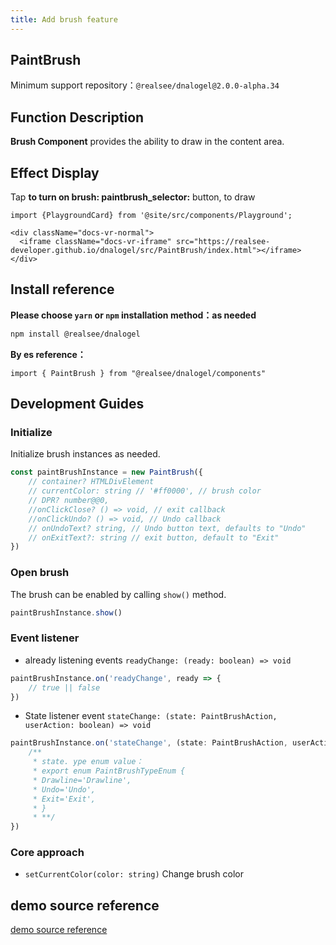 ```yaml
---
title: Add brush feature
---
```


## **PaintBrush**

Minimum support repository：`@realsee/dnalogel@2.0.0-alpha.34`

## Function Description

**Brush Component** provides the ability to draw in the content area.

## Effect Display

Tap **to turn on brush: paintbrush_selector:** button, to draw

```mdx-code-block
import {PlaygroundCard} from '@site/src/components/Playground';

<div className="docs-vr-normal">
  <iframe className="docs-vr-iframe" src="https://realsee-developer.github.io/dnalogel/src/PaintBrush/index.html"></iframe>
</div>
```

## Install reference

**Please choose `yarn` or `npm` installation method：as needed**

```bash npm2yarn
npm install @realsee/dnalogel
```

**By es reference：**

```tsx
import { PaintBrush } from "@realsee/dnalogel/components"
```

## Development Guides

### Initialize

Initialize brush instances as needed.

```ts
const paintBrushInstance = new PaintBrush({
    // container? HTMLDivElement
    // currentColor: string // '#ff0000', // brush color
    // DPR? number@@0,
    //onClickClose? () => void, // exit callback
    //onClickUndo? () => void, // Undo callback
    // onUndoText? string, // Undo button text, defaults to "Undo"
    // onExitText?: string // exit button, default to "Exit"
})
```

### Open brush

The brush can be enabled by calling `show()` method.

```ts
paintBrushInstance.show()
```

### Event listener

- already listening events `readyChange: (ready: boolean) => void`

```ts
paintBrushInstance.on('readyChange', ready => {
    // true || false
})
```

- State listener event `stateChange: (state: PaintBrushAction, userAction: boolean) => void`

```ts
paintBrushInstance.on('stateChange', (state: PaintBrushAction, userAction: boolean) => {
    /**
     * state. ype enum value：
     * export enum PaintBrushTypeEnum {
     * Drawline='Drawline',
     * Undo='Undo',
     * Exit='Exit',
     * }
     * **/
})
```

### Core approach

- `setCurrentColor(color: string)` Change brush color

## demo source reference

[demo source reference](https://github.com/realsee-developer/dnalogel/tree/main/examples/src)
